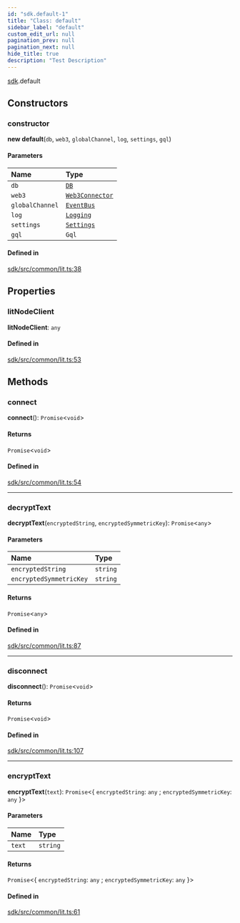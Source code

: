 ```yaml
---
id: "sdk.default-1"
title: "Class: default"
sidebar_label: "default"
custom_edit_url: null
pagination_prev: null
pagination_next: null
hide_title: true
description: "Test Description"
---
```


[sdk](../modules/sdk.md).default

## Constructors

### constructor

**new default**(`db`, `web3`, `globalChannel`, `log`, `settings`, `gql`)

#### Parameters

| Name | Type |
| :------ | :------ |
| `db` | [`DB`](sdk.DB.md) |
| `web3` | [`Web3Connector`](sdk.Web3Connector.md) |
| `globalChannel` | [`EventBus`](sdk.EventBus.md) |
| `log` | [`Logging`](sdk.Logging.md) |
| `settings` | [`Settings`](sdk.Settings.md) |
| `gql` | `Gql` |

#### Defined in

[sdk/src/common/lit.ts:38](https://github.com/AKASHAorg/akasha-core/blob/978d02d1/sdk/src/common/lit.ts#L38)

## Properties

### litNodeClient

 **litNodeClient**: `any`

#### Defined in

[sdk/src/common/lit.ts:53](https://github.com/AKASHAorg/akasha-core/blob/978d02d1/sdk/src/common/lit.ts#L53)

## Methods

### connect

**connect**(): `Promise`<`void`\>

#### Returns

`Promise`<`void`\>

#### Defined in

[sdk/src/common/lit.ts:54](https://github.com/AKASHAorg/akasha-core/blob/978d02d1/sdk/src/common/lit.ts#L54)

___

### decryptText

**decryptText**(`encryptedString`, `encryptedSymmetricKey`): `Promise`<`any`\>

#### Parameters

| Name | Type |
| :------ | :------ |
| `encryptedString` | `string` |
| `encryptedSymmetricKey` | `string` |

#### Returns

`Promise`<`any`\>

#### Defined in

[sdk/src/common/lit.ts:87](https://github.com/AKASHAorg/akasha-core/blob/978d02d1/sdk/src/common/lit.ts#L87)

___

### disconnect

**disconnect**(): `Promise`<`void`\>

#### Returns

`Promise`<`void`\>

#### Defined in

[sdk/src/common/lit.ts:107](https://github.com/AKASHAorg/akasha-core/blob/978d02d1/sdk/src/common/lit.ts#L107)

___

### encryptText

**encryptText**(`text`): `Promise`<{ `encryptedString`: `any` ; `encryptedSymmetricKey`: `any`  }\>

#### Parameters

| Name | Type |
| :------ | :------ |
| `text` | `string` |

#### Returns

`Promise`<{ `encryptedString`: `any` ; `encryptedSymmetricKey`: `any`  }\>

#### Defined in

[sdk/src/common/lit.ts:61](https://github.com/AKASHAorg/akasha-core/blob/978d02d1/sdk/src/common/lit.ts#L61)
